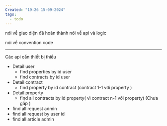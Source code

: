 ```yaml
---
Created: "19:26 15-09-2024"
tags:
  - todo
---
```


nói về giao diện đã hoàn thành 
nói về api và logic 

nói v ề convention code


---
Các api cần thiết bị thiếu
- Detail user 
	- find properties by id user
	- find contracts by id user
- Detail contract 
	- find property by id contract (contract 1-1 với property )
- Detail property
	- find all contracts by id property( vì contract n-1 với property)
(Chưa gấp )
- find all request admin
- find all request by user id
- find all article admin 